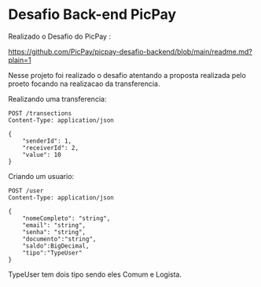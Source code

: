 # Desafio Back-end PicPay

Realizado o Desafio do PicPay :

https://github.com/PicPay/picpay-desafio-backend/blob/main/readme.md?plain=1

Nesse projeto foi realizado o desafio atentando a proposta realizada pelo proeto focando na realizacao da transferencia.


Realizando uma transferencia: 
```http request
POST /transections
Content-Type: application/json

{
	"senderId": 1,
	"receiverId": 2,
	"value": 10
}
```

Criando um usuario:
```http request
POST /user
Content-Type: application/json

{
	"nomeCompleto": "string",
	"email": "string",
	"senha": "string",
	"documento":"string",
	"saldo":BigDecimal,
	"tipo":"TypeUser"
}
```
TypeUser tem dois tipo sendo eles Comum e Logista.
